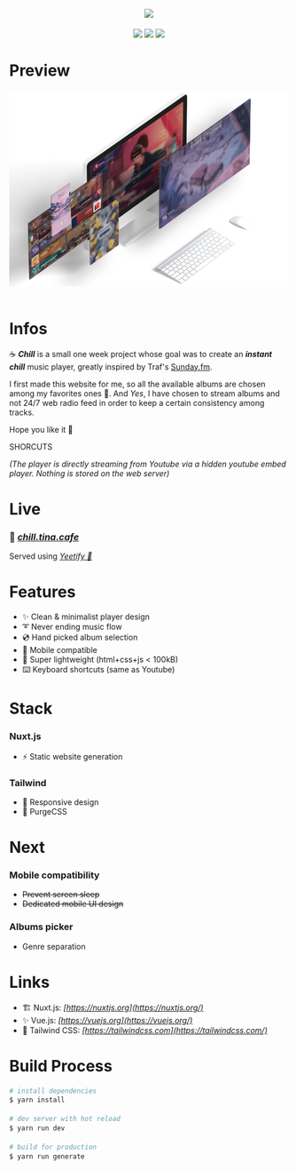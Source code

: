 
<p align="center">
    <img src="https://emojipedia-us.s3.dualstack.us-west-1.amazonaws.com/thumbs/120/microsoft/209/hot-beverage_2615.png"/>
    <br/>
    <br/>
    <img src="https://img.shields.io/badge/nuxt.js--00C58E?style=for-the-badge&logo=nuxt.js"/>
    <img src="https://img.shields.io/badge/vue--4FC08D?style=for-the-badge&logo=vue.js"/>
    <img src="https://img.shields.io/badge/tailwind--38B2AC?style=for-the-badge&logo=tailwind%20css"/>
</p>

# Preview
<p align="center">
    <img src="./.github/thumbnails.png"/>
    <br/>
    <br/>
</p>

# Infos

☕ ***Chill*** is a small one week project whose goal was to create an ***instant chill*** music player, greatly inspired by Traf's [Sunday.fm](https://sunday.fm/).

I first made this website for me, so all the available albums are chosen among my favorites ones 🎵. And *Yes*, I have chosen to stream albums and not 24/7 web radio feed in order to keep a certain consistency among tracks. 

Hope you like it 💖

SHORCUTS

*(The player is directly streaming from Youtube via a hidden youtube embed player. Nothing is stored on the web server)*

# Live

### 🔗 ***[chill.tina.cafe](http://chill.tina.cafe/)***
Served using *[Yeetify 💨](https://github.com/tinawng/yeetify)*

# Features
- ✨ Clean & minimalist player design
- ➰ Never ending music flow
- 💿 Hand picked album selection
- 📱 Mobile compatible
- 💨 Super lightweight (html+css+js < 100kB)
- ⌨️ Keyboard shortcuts (same as Youtube)

# Stack

### Nuxt.js
- ⚡️ Static website generation
### Tailwind
- 💄 Responsive design
- 🎨 PurgeCSS

# Next

### Mobile compatibility
- ~~Prevent screen sleep~~
- ~~Dedicated mobile UI design~~

### Albums picker
- Genre separation

# Links

- 🏗️ Nuxt.js: *[https://nuxtjs.org](https://nuxtjs.org/)*
- ✨ Vue.js: *[https://vuejs.org](https://vuejs.org/)*
- 💄 Tailwind CSS: *[https://tailwindcss.com](https://tailwindcss.com/)*

# Build Process

```bash
# install dependencies
$ yarn install

# dev server with hot reload
$ yarn run dev

# build for production
$ yarn run generate
```
